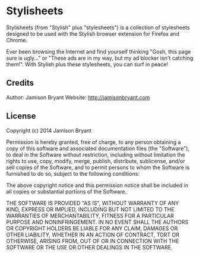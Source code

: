 Stylisheets
===========

Stylisheets (from "Stylish" plus "stylesheets") is a collection of stylesheets
designed to be used with the Stylish browser extension for Firefox and Chrome.

Ever been browsing the Internet and find yourself thinking "Gosh, this page
sure is ugly..." or "These ads are in my way, but my ad blocker isn't catching
them!". With Stylish plus these stylesheets, you can surf in peace!

Credits
-------

Author: Jamison Bryant
Website: http://jamisonbryant.com

License
-------

Copyright (c) 2014 Jamison Bryant

Permission is hereby granted, free of charge, to any person obtaining a copy
of this software and associated documentation files (the "Software"), to deal
in the Software without restriction, including without limitation the rights
to use, copy, modify, merge, publish, distribute, sublicense, and/or sell
copies of the Software, and to permit persons to whom the Software is
furnished to do so, subject to the following conditions:

The above copyright notice and this permission notice shall be included in
all copies or substantial portions of the Software.

THE SOFTWARE IS PROVIDED "AS IS", WITHOUT WARRANTY OF ANY KIND, EXPRESS OR
IMPLIED, INCLUDING BUT NOT LIMITED TO THE WARRANTIES OF MERCHANTABILITY,
FITNESS FOR A PARTICULAR PURPOSE AND NONINFRINGEMENT. IN NO EVENT SHALL THE
AUTHORS OR COPYRIGHT HOLDERS BE LIABLE FOR ANY CLAIM, DAMAGES OR OTHER
LIABILITY, WHETHER IN AN ACTION OF CONTRACT, TORT OR OTHERWISE, ARISING FROM,
OUT OF OR IN CONNECTION WITH THE SOFTWARE OR THE USE OR OTHER DEALINGS IN
THE SOFTWARE.